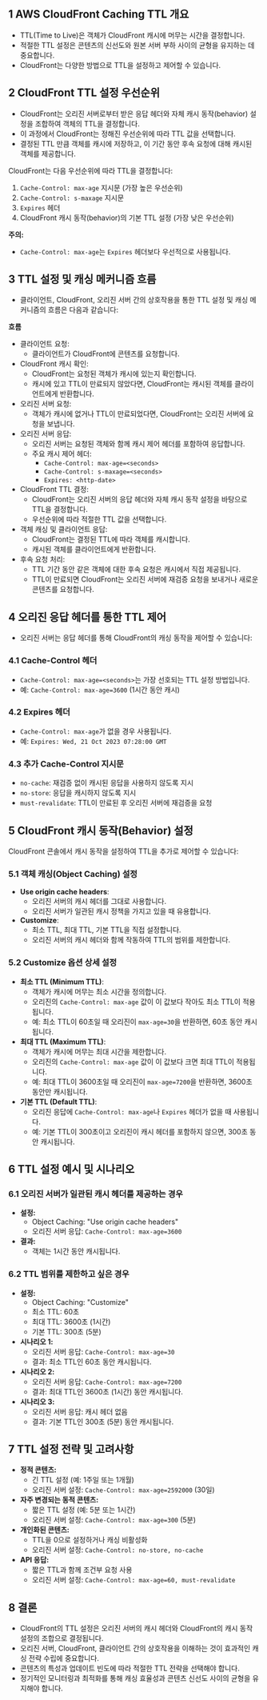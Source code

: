 ## 1 AWS CloudFront Caching TTL 개요

- TTL(Time to Live)은 객체가 CloudFront 캐시에 머무는 시간을 결정합니다.
- 적절한 TTL 설정은 콘텐츠의 신선도와 원본 서버 부하 사이의 균형을 유지하는 데 중요합니다.
- CloudFront는 다양한 방법으로 TTL을 설정하고 제어할 수 있습니다.



## 2 CloudFront TTL 설정 우선순위

- CloudFront는 오리진 서버로부터 받은 응답 헤더와 자체 캐시 동작(behavior) 설정을 조합하여 객체의 TTL을 결정합니다.
- 이 과정에서 CloudFront는 정해진 우선순위에 따라 TTL 값을 선택합니다.
- 결정된 TTL 만큼 객체를 캐시에 저장하고, 이 기간 동안 후속 요청에 대해 캐시된 객체를 제공합니다.



CloudFront는 다음 우선순위에 따라 TTL을 결정합니다:

1. `Cache-Control: max-age` 지시문 (가장 높은 우선순위)
2. `Cache-Control: s-maxage` 지시문
3. `Expires` 헤더
4. CloudFront 캐시 동작(behavior)의 기본 TTL 설정 (가장 낮은 우선순위)



**주의:**

- `Cache-Control: max-age`는 `Expires` 헤더보다 우선적으로 사용됩니다.



## 3 TTL 설정 및 캐싱 메커니즘 흐름

- 클라이언트, CloudFront, 오리진 서버 간의 상호작용을 통한 TTL 설정 및 캐싱 메커니즘의 흐름은 다음과 같습니다:



**흐름**

- 클라이언트 요청:
    - 클라이언트가 CloudFront에 콘텐츠를 요청합니다.
- CloudFront 캐시 확인:
    - CloudFront는 요청된 객체가 캐시에 있는지 확인합니다.
    - 캐시에 있고 TTL이 만료되지 않았다면, CloudFront는 캐시된 객체를 클라이언트에게 반환합니다.
- 오리진 서버 요청:
    - 객체가 캐시에 없거나 TTL이 만료되었다면, CloudFront는 오리진 서버에 요청을 보냅니다.
- 오리진 서버 응답:
    - 오리진 서버는 요청된 객체와 함께 캐시 제어 헤더를 포함하여 응답합니다.
    - 주요 캐시 제어 헤더:
        - `Cache-Control: max-age=<seconds>`
        - `Cache-Control: s-maxage=<seconds>`
        - `Expires: <http-date>`
- CloudFront TTL 결정:
    - CloudFront는 오리진 서버의 응답 헤더와 자체 캐시 동작 설정을 바탕으로 TTL을 결정합니다.
    - 우선순위에 따라 적절한 TTL 값을 선택합니다.
- 객체 캐싱 및 클라이언트 응답:
    - CloudFront는 결정된 TTL에 따라 객체를 캐시합니다.
    - 캐시된 객체를 클라이언트에게 반환합니다.
- 후속 요청 처리:
    - TTL 기간 동안 같은 객체에 대한 후속 요청은 캐시에서 직접 제공됩니다.
    - TTL이 만료되면 CloudFront는 오리진 서버에 재검증 요청을 보내거나 새로운 콘텐츠를 요청합니다.


## 4 오리진 응답 헤더를 통한 TTL 제어

- 오리진 서버는 응답 헤더를 통해 CloudFront의 캐싱 동작을 제어할 수 있습니다:



### 4.1 Cache-Control 헤더

- `Cache-Control: max-age=<seconds>`는 가장 선호되는 TTL 설정 방법입니다.
- 예: `Cache-Control: max-age=3600` (1시간 동안 캐시)



### 4.2 Expires 헤더

- `Cache-Control: max-age`가 없을 경우 사용됩니다.
- 예: `Expires: Wed, 21 Oct 2023 07:28:00 GMT`



### 4.3 추가 Cache-Control 지시문

- `no-cache`: 재검증 없이 캐시된 응답을 사용하지 않도록 지시
- `no-store`: 응답을 캐시하지 않도록 지시
- `must-revalidate`: TTL이 만료된 후 오리진 서버에 재검증을 요청



## 5 CloudFront 캐시 동작(Behavior) 설정

CloudFront 콘솔에서 캐시 동작을 설정하여 TTL을 추가로 제어할 수 있습니다:



### 5.1 객체 캐싱(Object Caching) 설정

- **Use origin cache headers**: 
	- 오리진 서버의 캐시 헤더를 그대로 사용합니다.
	- 오리진 서버가 일관된 캐시 정책을 가지고 있을 때 유용합니다.
- **Customize**:
	- 최소 TTL, 최대 TTL, 기본 TTL을 직접 설정합니다.
	- 오리진 서버의 캐시 헤더와 함께 작동하여 TTL의 범위를 제한합니다.



### 5.2 Customize 옵션 상세 설정

- **최소 TTL (Minimum TTL)**:
	- 객체가 캐시에 머무는 최소 시간을 정의합니다.
	- 오리진의 `Cache-Control: max-age` 값이 이 값보다 작아도 최소 TTL이 적용됩니다.
	- 예: 최소 TTL이 60초일 때 오리진이 `max-age=30`을 반환하면, 60초 동안 캐시됩니다.
- **최대 TTL (Maximum TTL)**:
	- 객체가 캐시에 머무는 최대 시간을 제한합니다.
	- 오리진의 `Cache-Control: max-age` 값이 이 값보다 크면 최대 TTL이 적용됩니다.
	- 예: 최대 TTL이 3600초일 때 오리진이 `max-age=7200`을 반환하면, 3600초 동안만 캐시됩니다.
- **기본 TTL (Default TTL)**:
	- 오리진 응답에 `Cache-Control: max-age`나 `Expires` 헤더가 없을 때 사용됩니다.
	- 예: 기본 TTL이 300초이고 오리진이 캐시 헤더를 포함하지 않으면, 300초 동안 캐시됩니다.



## 6 TTL 설정 예시 및 시나리오

### 6.1 오리진 서버가 일관된 캐시 헤더를 제공하는 경우

- **설정:**
	- Object Caching: "Use origin cache headers"
	- 오리진 서버 응답: `Cache-Control: max-age=3600`
- **결과:** 
	- 객체는 1시간 동안 캐시됩니다.



### 6.2 TTL 범위를 제한하고 싶은 경우

- **설정:**
	- Object Caching: "Customize"
	- 최소 TTL: 60초
	- 최대 TTL: 3600초 (1시간)
	- 기본 TTL: 300초 (5분)
- **시나리오 1:**
	- 오리진 서버 응답: `Cache-Control: max-age=30`
	- 결과: 최소 TTL인 60초 동안 캐시됩니다.
- **시나리오 2:**
	- 오리진 서버 응답: `Cache-Control: max-age=7200`
	- 결과: 최대 TTL인 3600초 (1시간) 동안 캐시됩니다.
- **시나리오 3:**
	- 오리진 서버 응답: 캐시 헤더 없음
	- 결과: 기본 TTL인 300초 (5분) 동안 캐시됩니다.



## 7 TTL 설정 전략 및 고려사항

- **정적 콘텐츠:**
	- 긴 TTL 설정 (예: 1주일 또는 1개월)
	- 오리진 서버 설정: `Cache-Control: max-age=2592000` (30일)
- **자주 변경되는 동적 콘텐츠:**
	- 짧은 TTL 설정 (예: 5분 또는 1시간)
	- 오리진 서버 설정: `Cache-Control: max-age=300` (5분)
- **개인화된 콘텐츠:**
	- TTL을 0으로 설정하거나 캐싱 비활성화
	- 오리진 서버 설정: `Cache-Control: no-store, no-cache`
- **API 응답:**
	- 짧은 TTL과 함께 조건부 요청 사용
	- 오리진 서버 설정: `Cache-Control: max-age=60, must-revalidate`



## 8 결론

- CloudFront의 TTL 설정은 오리진 서버의 캐시 헤더와 CloudFront의 캐시 동작 설정의 조합으로 결정됩니다.
- 오리진 서버, CloudFront, 클라이언트 간의 상호작용을 이해하는 것이 효과적인 캐싱 전략 수립에 중요합니다.
- 콘텐츠의 특성과 업데이트 빈도에 따라 적절한 TTL 전략을 선택해야 합니다.
- 정기적인 모니터링과 최적화를 통해 캐싱 효율성과 콘텐츠 신선도 사이의 균형을 유지해야 합니다.